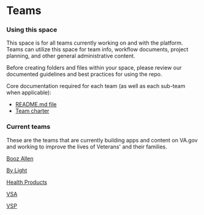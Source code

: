 # Teams

### Using this space
This space is for all teams currently working on and with the platform. Teams can utilize this space for team info, workflow documents, project planning, and other general administrative content. 

Before creating folders and files within your space, please review our documented guidelines and best practices for using the repo. 

Core documentation required for each team (as well as each sub-team when applicable):
- [README.md file](https://github.com/department-of-veterans-affairs/va.gov-team/blob/master/teams/team-readme-template.md)
- [Team charter](https://github.com/department-of-veterans-affairs/va.gov-team/blob/master/platform/product-management/team-charter-template.md)


### Current teams
These are the teams that are currently building apps and content on VA.gov and working to improve the lives of Veterans' and their families. 

[Booz Allen](https://github.com/department-of-veterans-affairs/va.gov-team/tree/master/teams/booz-allen) 

[By Light](https://github.com/department-of-veterans-affairs/va.gov-team/tree/master/teams/by-light)  

[Health Products](https://github.com/department-of-veterans-affairs/va.gov-team/tree/master/teams/health-products) 

[VSA](https://github.com/department-of-veterans-affairs/va.gov-team/tree/master/teams/vsa)  

[VSP](https://github.com/department-of-veterans-affairs/va.gov-team/tree/master/teams/vsp) 



